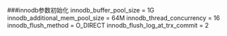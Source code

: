###innodb参数初始化
	innodb_buffer_pool_size = 1G
	innodb_additional_mem_pool_size = 64M
	innodb_thread_concurrency = 16
	innodb_flush_method = O_DIRECT
	innodb_flush_log_at_trx_commit = 2
